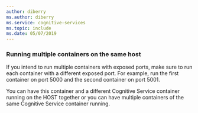 ```yaml
---
author: diberry
ms.author: diberry
ms.service: cognitive-services
ms.topic: include
ms.date: 05/07/2019
---
```


### Running multiple containers on the same host

If you intend to run multiple containers with exposed ports, make sure to run each container with a different exposed port. For example, run the first container on port 5000 and the second container on port 5001.

You can have this container and a different Cognitive Service container running on the HOST together or you can have multiple containers of the same Cognitive Service container running.
